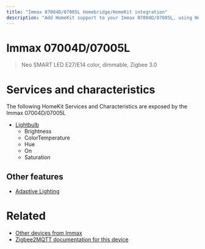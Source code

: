 ```yaml
---
title: "Immax 07004D/07005L Homebridge/HomeKit integration"
description: "Add HomeKit support to your Immax 07004D/07005L, using Homebridge, Zigbee2MQTT and homebridge-z2m."
---
```

<!---
This file has been GENERATED using src/docgen/docgen.ts
DO NOT EDIT THIS FILE MANUALLY!
-->
# Immax 07004D/07005L
> Neo SMART LED E27/E14 color, dimmable, Zigbee 3.0


# Services and characteristics
The following HomeKit Services and Characteristics are exposed by
the Immax 07004D/07005L

* [Lightbulb](../../light.md)
  * Brightness
  * ColorTemperature
  * Hue
  * On
  * Saturation


## Other features
* [Adaptive Lighting](../../light.md)


# Related
* [Other devices from Immax](../index.md#immax)
* [Zigbee2MQTT documentation for this device](https://www.zigbee2mqtt.io/devices/07004D_07005L.html)